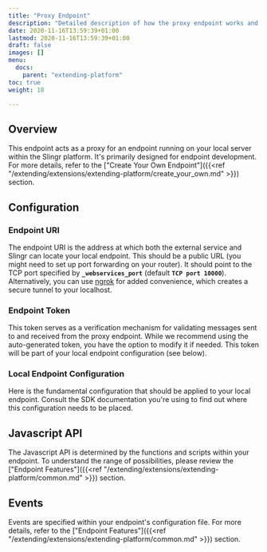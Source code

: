 ```yaml
---
title: "Proxy Endpoint"
description: "Detailed description of how the proxy endpoint works and its configuration."
date: 2020-11-16T13:59:39+01:00
lastmod: 2020-11-16T13:59:39+01:00
draft: false
images: []
menu:
  docs:
    parent: "extending-platform"
toc: true
weight: 18

---
```


## **Overview**
This endpoint acts as a proxy for an endpoint running on your local server within the Slingr platform. It's primarily designed for endpoint development. For more details, refer to the ["Create Your Own Endpoint"]({{<ref "/extending/extensions/extending-platform/create_your_own.md" >}}) section.

## **Configuration**

### Endpoint URI
The endpoint URI is the address at which both the external service and Slingr can locate your local endpoint. This should be a public URL (you might need to set up port forwarding on your router). It should point to the TCP port specified by **`_webservices_port`** (default **`TCP port 10000`**). Alternatively, you can use [ngrok](https://ngrok.com/) for added convenience, which creates a secure tunnel to your localhost.

### Endpoint Token
This token serves as a verification mechanism for validating messages sent to and received from the proxy endpoint. While we recommend using the auto-generated token, you have the option to modify it if needed. This token will be part of your local endpoint configuration (see below).

### Local Endpoint Configuration
Here is the fundamental configuration that should be applied to your local endpoint. Consult the SDK documentation you're using to find out where this configuration needs to be placed.

## **Javascript API**
The Javascript API is determined by the functions and scripts within your endpoint. To understand the range of possibilities, please review the ["Endpoint Features"]({{<ref "/extending/extensions/extending-platform/common.md" >}}) section.

## **Events**
Events are specified within your endpoint's configuration file. For more details, refer to the ["Endpoint Features"]({{<ref "/extending/extensions/extending-platform/common.md" >}}) section.


